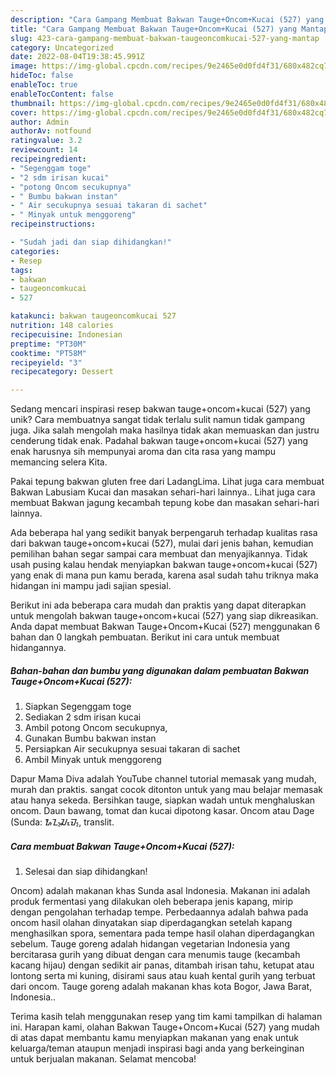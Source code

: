 ```yaml
---
description: "Cara Gampang Membuat Bakwan Tauge+Oncom+Kucai (527) yang Mantap"
title: "Cara Gampang Membuat Bakwan Tauge+Oncom+Kucai (527) yang Mantap"
slug: 423-cara-gampang-membuat-bakwan-taugeoncomkucai-527-yang-mantap
category: Uncategorized
date: 2022-08-04T19:38:45.991Z
image: https://img-global.cpcdn.com/recipes/9e2465e0d0fd4f31/680x482cq70/bakwan-taugeoncomkucai-527-foto-resep-utama.jpg
hideToc: false
enableToc: true
enableTocContent: false
thumbnail: https://img-global.cpcdn.com/recipes/9e2465e0d0fd4f31/680x482cq70/bakwan-taugeoncomkucai-527-foto-resep-utama.jpg
cover: https://img-global.cpcdn.com/recipes/9e2465e0d0fd4f31/680x482cq70/bakwan-taugeoncomkucai-527-foto-resep-utama.jpg
author: Admin
authorAv: notfound
ratingvalue: 3.2
reviewcount: 14
recipeingredient:
- "Segenggam toge"
- "2 sdm irisan kucai"
- "potong Oncom secukupnya"
- " Bumbu bakwan instan"
- " Air secukupnya sesuai takaran di sachet"
- " Minyak untuk menggoreng"
recipeinstructions:

- "Sudah jadi dan siap dihidangkan!"
categories:
- Resep
tags:
- bakwan
- taugeoncomkucai
- 527

katakunci: bakwan taugeoncomkucai 527 
nutrition: 148 calories
recipecuisine: Indonesian
preptime: "PT30M"
cooktime: "PT58M"
recipeyield: "3"
recipecategory: Dessert

---
```





Sedang mencari inspirasi resep bakwan tauge+oncom+kucai (527) yang unik? Cara membuatnya sangat tidak terlalu sulit namun tidak gampang juga. Jika salah mengolah maka hasilnya tidak akan memuaskan dan justru cenderung tidak enak. Padahal bakwan tauge+oncom+kucai (527) yang enak harusnya sih mempunyai aroma dan cita rasa yang mampu memancing selera Kita.





Pakai tepung bakwan gluten free dari LadangLima. Lihat juga cara membuat Bakwan Labusiam Kucai dan masakan sehari-hari lainnya.. Lihat juga cara membuat Bakwan jagung kecambah tepung kobe dan masakan sehari-hari lainnya.

Ada beberapa hal yang sedikit banyak berpengaruh terhadap kualitas rasa dari bakwan tauge+oncom+kucai (527), mulai dari jenis bahan, kemudian pemilihan bahan segar sampai cara membuat dan menyajikannya. Tidak usah pusing kalau hendak menyiapkan bakwan tauge+oncom+kucai (527) yang enak di mana pun kamu berada, karena asal sudah tahu triknya maka hidangan ini mampu jadi sajian spesial.






Berikut ini ada beberapa cara mudah dan praktis yang dapat diterapkan untuk mengolah bakwan tauge+oncom+kucai (527) yang siap dikreasikan. Anda dapat membuat Bakwan Tauge+Oncom+Kucai (527) menggunakan 6 bahan dan 0 langkah pembuatan. Berikut ini cara untuk membuat hidangannya.

<!--inarticleads1-->

##### Bahan-bahan dan bumbu yang digunakan dalam pembuatan Bakwan Tauge+Oncom+Kucai (527):

1. Siapkan Segenggam toge
1. Sediakan 2 sdm irisan kucai
1. Ambil potong Oncom secukupnya,
1. Gunakan  Bumbu bakwan instan
1. Persiapkan  Air secukupnya sesuai takaran di sachet
1. Ambil  Minyak untuk menggoreng


Dapur Mama Diva adalah YouTube channel tutorial memasak yang mudah, murah dan praktis. sangat cocok ditonton untuk yang mau belajar memasak atau hanya sekeda. Bersihkan tauge, siapkan wadah untuk menghaluskan oncom. Daun bawang, tomat dan kucai dipotong kasar. Oncom atau Dage (Sunda: ᮇᮔ᮪ᮎᮧᮙ᮪, translit. 

<!--inarticleads2-->

##### Cara membuat Bakwan Tauge+Oncom+Kucai (527):


1. Selesai dan siap dihidangkan!

Oncom) adalah makanan khas Sunda asal Indonesia. Makanan ini adalah produk fermentasi yang dilakukan oleh beberapa jenis kapang, mirip dengan pengolahan terhadap tempe. Perbedaannya adalah bahwa pada oncom hasil olahan dinyatakan siap diperdagangkan setelah kapang menghasilkan spora, sementara pada tempe hasil olahan diperdagangkan sebelum. Tauge goreng adalah hidangan vegetarian Indonesia yang bercitarasa gurih yang dibuat dengan cara menumis tauge (kecambah kacang hijau) dengan sedikit air panas, ditambah irisan tahu, ketupat atau lontong serta mi kuning, disirami saus atau kuah kental gurih yang terbuat dari oncom. Tauge goreng adalah makanan khas kota Bogor, Jawa Barat, Indonesia.. 

Terima kasih telah menggunakan resep yang tim kami tampilkan di halaman ini. Harapan kami, olahan Bakwan Tauge+Oncom+Kucai (527) yang mudah di atas dapat membantu kamu menyiapkan makanan yang enak untuk keluarga/teman ataupun menjadi inspirasi bagi anda yang berkeinginan untuk berjualan makanan. Selamat mencoba!

